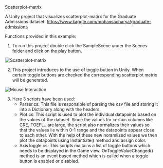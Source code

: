 Scatterplot-matrix

A Unity project that visualizes scatterplot-matirx for the Graduate Admissions dataset: https://www.kaggle.com/mohansacharya/graduate-admissions

Functions provided in this example:
1. To run this project double click the SampleScene under the Scenes folder and click on the play button.

![Scatterplot-matrix](https://github.com/ImmersiveAnalyticsUNCC/Immersive.Unity.Vis/blob/master/Scatterplot-matrix/Scatterplot.PNG)

2. This project introduces to the use of toggle button in Unity. When certain toggle buttons are checked the corresponding scatterplot matrix will be generated.

![Mouse Interaction](https://github.com/ImmersiveAnalyticsUNCC/Immersive.Unity.Vis/blob/master/Scatterplot-matirx/Interaction.PNG)

3. Here 3 scripts have been used: 
	- Parser.cs: This file is responsible of parsing the csv file and storing it into a Dictionary along with the headers
	- Plot.cs: This script is used to plot the individual datapoints based on the values of the dataset. 
			   Since the values for certain columns like GRE, TOEFL.. are large, the script also normalizes their values so that the values lie within 0-1 range and the datapoints appear close to each other.
			   With the help of these new noramlized values we then plot the datapoints using Instantiate() method and assign color.
	- AxisToggle.cs: This scripts maitains a list of toggle buttons which needs to be displayed in the Game view.
					 OnToggleValueChanged() method is an event based method which is called when a toggle button is enabled or disabled.

